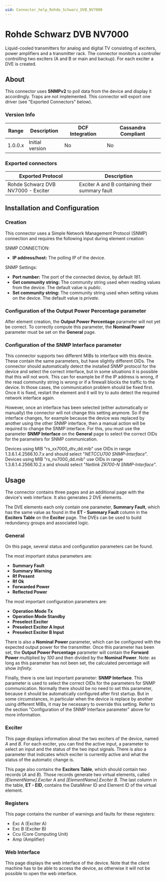 ```yaml
---
uid: Connector_help_Rohde_Schwarz_DVB_NV7000
---
```


# Rohde Schwarz DVB NV7000

Liquid-cooled transmitters for analog and digital TV consisting of exciters, power amplifiers and a transmitter rack. The connector monitors a controller controlling two exciters (A and B or main and backup). For each exciter a DVE is created.

## About

This connector uses **SNMPv2** to poll data from the device and display it accordingly. Traps are not implemented. This connector will export one driver (see "Exported Connectors" below).

### Version Info

| **Range** | **Description** | **DCF Integration** | **Cassandra Compliant** |
|------------------|-----------------|---------------------|-------------------------|
| 1.0.0.x          | Initial version | No                  | No                      |

### Exported connectors

| **Exported Protocol**              | **Description**                                |
|------------------------------------|------------------------------------------------|
| Rohde Schwarz DVB NV7000 - Exciter | Exciter A and B containing their summary fault |

## Installation and Configuration

### Creation

This connector uses a Simple Network Management Protocol (SNMP) connection and requires the following input during element creation:

SNMP CONNECTION:

- **IP address/host:** The polling IP of the device.

SNMP Settings:

- **Port number:** The port of the connected device, by default *161*.
- **Get community string:** The community string used when reading values from the device. The default value is *public*.
- **Set community string:** The community string used when setting values on the device. The default value is *private*.

### Configuration of the Output Power Percentage parameter

After element creation, the **Output Power Percentage** parameter will not yet be correct.
To correctly compute this parameter, the **Nominal Power** parameter must be set on the **General** page.

### Configuration of the SNMP Interface parameter

This connector supports two different MIBs to interface with this device. These contain the same parameters, but have slightly different OIDs. The connector should automatically detect the installed SNMP protocol for the device and select the correct interface, but in some situations it is possible that this will not work. This can for example be if the IP address is wrong, if the read community string is wrong or if a firewall blocks the traffic to the device. In those cases, the communication problem should be fixed first. Once it is fixed, restart the element and it will try to auto detect the required network interface again.

However, once an interface has been selected (either automatically or manually) the connector will not change this setting anymore. So if the interface changes, for example because the device was replaced by another using the other SNMP interface, then a manual action will be required to change the SNMP interface. For this, you must use the parameter **SNMP Interface** on the **General** page to select the correct OIDs for the parameters for SNMP communication.

Devices using MIB "rs_xx7000_dtv_dd.mib" use OIDs in range 1.3.6.1.4.2566.10.7.x and should select "*NETCCU700 SNMP-Interface*".
Devices using MIB "rs_nv7000_dd.mib" use OIDs in range 1.3.6.1.4.2566.10.2.x and should select "*Netlink ZR700-N SNMP-Interface*".

## Usage

The connector contains three pages and an additional page with the device's web interface. It also generates 2 DVE elements.

The DVE elements each only contain one parameter, **Summary Fault**, which has the same value as found in the **ET - Summary Fault** column in the **Exciters Table** on the **Exciter** page. The DVEs can be used to build redundancy groups and associated logic.

### General

On this page, several status and configuration parameters can be found.

The most important status parameters are:

- **Summary Fault**
- **Summary Warning**
- **Rf Present**
- **Rf Ok**
- **Forwarded Power**
- **Reflected Power**

The most important configuration parameters are:

- **Operation Mode Tx**
- **Operation Mode Standby**
- **Preselect Exciter**
- **Preselect Exciter A Input**
- **Preselect Exciter B Input**

There is also a **Nominal** **Power** parameter, which can be configured with the expected output power for the transmitter. Once this parameter has been set, the **Output Power Percentage** parameter will contain the **Forward Power** multiplied by *100* and then divided by the **Nominal Power**.
Note: as long as this parameter has not been set, the calculated percentage will show *Infinity.*

Finally, there is one last important parameter: **SNMP Interface**. This parameter is used to select the correct OIDs for the parameters for SNMP communication.
Normally there should be no need to set this parameter, because it should be automatically configured after first startup. But in some circumstances, in particular when the device is replace by another using different MIBs, it may be necessary to override this setting. Refer to the section "Configuration of the SNMP Interface parameter" above for more information.

### Exciter

This page displays information about the two exciters of the device, named *A* and *B*. For each exciter, you can find the active input, a parameter to select an input and the status of the two input signals. There is also a parameter that indicates which exciter is currently active and what the status of the automatic change is.

This page also contains the **Exciters Table**, which should contain two records (*A* and *B*). Those records generate two virtual elements, called *\[ElementName\].Exciter A* and *\[ElementName\].Exciter B*.
The last column in the table, **ET - EID**, contains the DataMiner ID and Element ID of the virtual element.

### Registers

This page contains the number of warnings and faults for these registers:

- Exc A (Exciter A)
- Exc B (Exciter B)
- Ccu (Core Computing Unit)
- Amp (Amplifier)

### Web Interface

This page displays the web interface of the device. Note that the client machine has to be able to access the device, as otherwise it will not be possible to open the web interface.
